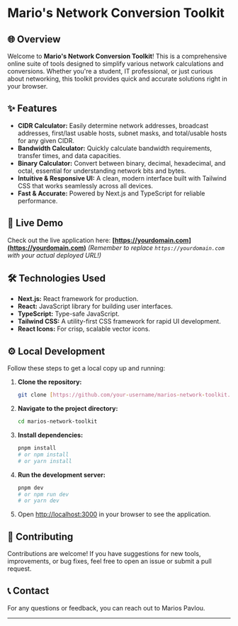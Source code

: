 # Mario's Network Conversion Toolkit

## 🌐 Overview

Welcome to **Mario's Network Conversion Toolkit**! This is a comprehensive online suite of tools designed to simplify various network calculations and conversions. Whether you're a student, IT professional, or just curious about networking, this toolkit provides quick and accurate solutions right in your browser.

## ✨ Features

* **CIDR Calculator:** Easily determine network addresses, broadcast addresses, first/last usable hosts, subnet masks, and total/usable hosts for any given CIDR.
* **Bandwidth Calculator:** Quickly calculate bandwidth requirements, transfer times, and data capacities.
* **Binary Calculator:** Convert between binary, decimal, hexadecimal, and octal, essential for understanding network bits and bytes.
* **Intuitive & Responsive UI:** A clean, modern interface built with Tailwind CSS that works seamlessly across all devices.
* **Fast & Accurate:** Powered by Next.js and TypeScript for reliable performance.

## 🚀 Live Demo

Check out the live application here:
**[https://yourdomain.com](https://yourdomain.com)** *(Remember to replace `https://yourdomain.com` with your actual deployed URL!)*

## 🛠️ Technologies Used

* **Next.js:** React framework for production.
* **React:** JavaScript library for building user interfaces.
* **TypeScript:** Type-safe JavaScript.
* **Tailwind CSS:** A utility-first CSS framework for rapid UI development.
* **React Icons:** For crisp, scalable vector icons.

## ⚙️ Local Development

Follow these steps to get a local copy up and running:

1.  **Clone the repository:**
    ```bash
    git clone [https://github.com/your-username/marios-network-toolkit.git](https://github.com/your-username/marios-network-toolkit.git)
    ```

2.  **Navigate to the project directory:**
    ```bash
    cd marios-network-toolkit
    ```

3.  **Install dependencies:**
    ```bash
    pnpm install
    # or npm install
    # or yarn install
    ```

4.  **Run the development server:**
    ```bash
    pnpm dev
    # or npm run dev
    # or yarn dev
    ```

5.  Open [http://localhost:3000](http://localhost:3000) in your browser to see the application.

## 🤝 Contributing

Contributions are welcome! If you have suggestions for new tools, improvements, or bug fixes, feel free to open an issue or submit a pull request.

## 📞 Contact

For any questions or feedback, you can reach out to Marios Pavlou.

---